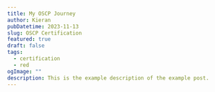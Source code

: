 ```yaml
---
title: My OSCP Journey
author: Kieran
pubDatetime: 2023-11-13
slug: OSCP Certification
featured: true
draft: false
tags:
  - certification
  - red
ogImage: ""
description: This is the example description of the example post.
---
```



